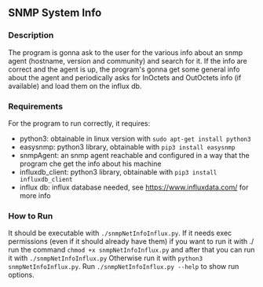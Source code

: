 ## SNMP System Info

### Description
The program is gonna ask to the user for the various info about an snmp agent (hostname, version and community) and search for it. If the info are correct and the agent is up, the program's gonna get some general info about the agent and periodically asks for InOctets and OutOctets info (if available) and load them on the influx db.

### Requirements
For the program to run correctly, it requires:
- python3: obtainable in linux version with `sudo apt-get install python3`
- easysnmp: python3 library, obtainable with `pip3 install easysnmp`
- snmpAgent: an snmp agent reachable and configured in a way that the program che get the info about his machine
- influxdb_client: python3 library, obtainable with `pip3 install influxdb_client`
- influx db: influx database needed, see https://www.influxdata.com/ for more info

### How to Run
It should be executable with `./snmpNetInfoInflux.py`.
If it needs exec permissions (even if it should already have them) if you want to run it with ./ run the command `chmod +x snmpNetInfoInflux.py` and after that you can run it with `./snmpNetInfoInflux.py`
Otherwise run it with `python3 snmpNetInfoInflux.py`.
Run `./snmpNetInfoInflux.py --help` to show run options.
